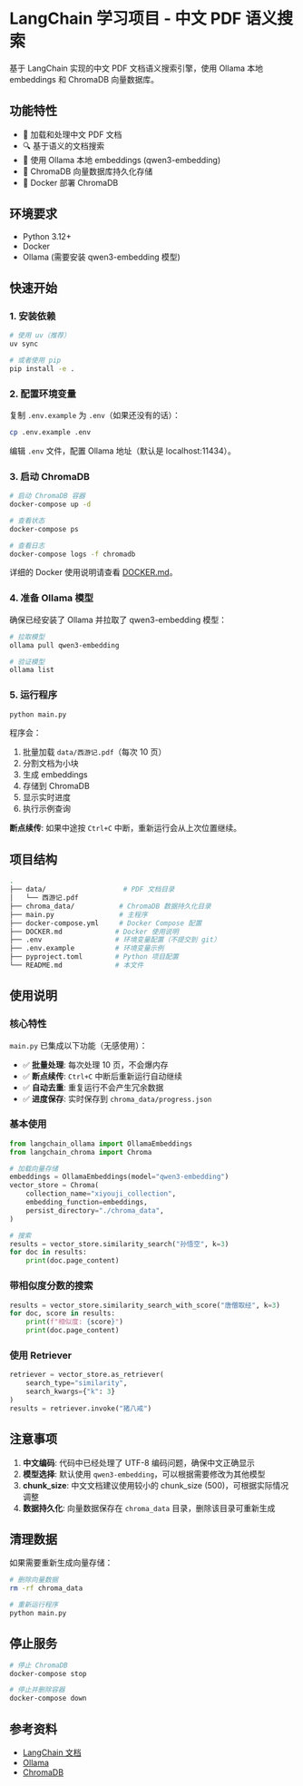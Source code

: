 # LangChain 学习项目 - 中文 PDF 语义搜索

基于 LangChain 实现的中文 PDF 文档语义搜索引擎，使用 Ollama 本地 embeddings 和 ChromaDB 向量数据库。

## 功能特性

- 📄 加载和处理中文 PDF 文档
- 🔍 基于语义的文档搜索
- 🤖 使用 Ollama 本地 embeddings (qwen3-embedding)
- 💾 ChromaDB 向量数据库持久化存储
- 🐳 Docker 部署 ChromaDB

## 环境要求

- Python 3.12+
- Docker
- Ollama (需要安装 qwen3-embedding 模型)

## 快速开始

### 1. 安装依赖

```bash
# 使用 uv（推荐）
uv sync

# 或者使用 pip
pip install -e .
```

### 2. 配置环境变量

复制 `.env.example` 为 `.env`（如果还没有的话）：

```bash
cp .env.example .env
```

编辑 `.env` 文件，配置 Ollama 地址（默认是 localhost:11434）。

### 3. 启动 ChromaDB

```bash
# 启动 ChromaDB 容器
docker-compose up -d

# 查看状态
docker-compose ps

# 查看日志
docker-compose logs -f chromadb
```

详细的 Docker 使用说明请查看 [DOCKER.md](DOCKER.md)。

### 4. 准备 Ollama 模型

确保已经安装了 Ollama 并拉取了 qwen3-embedding 模型：

```bash
# 拉取模型
ollama pull qwen3-embedding

# 验证模型
ollama list
```

### 5. 运行程序

```bash
python main.py
```

程序会：

1. 批量加载 `data/西游记.pdf`（每次 10 页）
2. 分割文档为小块
3. 生成 embeddings
4. 存储到 ChromaDB
5. 显示实时进度
6. 执行示例查询

**断点续传**: 如果中途按 `Ctrl+C` 中断，重新运行会从上次位置继续。

## 项目结构

```bash
.
├── data/                   # PDF 文档目录
│   └── 西游记.pdf
├── chroma_data/           # ChromaDB 数据持久化目录
├── main.py                # 主程序
├── docker-compose.yml     # Docker Compose 配置
├── DOCKER.md             # Docker 使用说明
├── .env                  # 环境变量配置（不提交到 git）
├── .env.example          # 环境变量示例
├── pyproject.toml        # Python 项目配置
└── README.md             # 本文件
```

## 使用说明

### 核心特性

`main.py` 已集成以下功能（无感使用）：

- ✅ **批量处理**: 每次处理 10 页，不会爆内存
- ✅ **断点续传**: `Ctrl+C` 中断后重新运行自动继续
- ✅ **自动去重**: 重复运行不会产生冗余数据
- ✅ **进度保存**: 实时保存到 `chroma_data/progress.json`


### 基本使用

```python
from langchain_ollama import OllamaEmbeddings
from langchain_chroma import Chroma

# 加载向量存储
embeddings = OllamaEmbeddings(model="qwen3-embedding")
vector_store = Chroma(
    collection_name="xiyouji_collection",
    embedding_function=embeddings,
    persist_directory="./chroma_data",
)

# 搜索
results = vector_store.similarity_search("孙悟空", k=3)
for doc in results:
    print(doc.page_content)
```

### 带相似度分数的搜索

```python
results = vector_store.similarity_search_with_score("唐僧取经", k=3)
for doc, score in results:
    print(f"相似度: {score}")
    print(doc.page_content)
```

### 使用 Retriever

```python
retriever = vector_store.as_retriever(
    search_type="similarity",
    search_kwargs={"k": 3}
)
results = retriever.invoke("猪八戒")
```

## 注意事项

1. **中文编码**: 代码中已经处理了 UTF-8 编码问题，确保中文正确显示
2. **模型选择**: 默认使用 `qwen3-embedding`，可以根据需要修改为其他模型
3. **chunk_size**: 中文文档建议使用较小的 chunk_size (500)，可根据实际情况调整
4. **数据持久化**: 向量数据保存在 `chroma_data` 目录，删除该目录可重新生成

## 清理数据

如果需要重新生成向量存储：

```bash
# 删除向量数据
rm -rf chroma_data

# 重新运行程序
python main.py
```

## 停止服务

```bash
# 停止 ChromaDB
docker-compose stop

# 停止并删除容器
docker-compose down
```

## 参考资料

- [LangChain 文档](https://docs.langchain.com/oss/python/langchain/knowledge-base)
- [Ollama](https://ollama.ai/)
- [ChromaDB](https://www.trychroma.com/)

